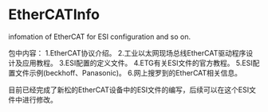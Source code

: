 # EtherCATInfo
infomation of EtherCAT for ESI configuration and so on.

包中内容：
1.EtherCAT协议介绍。
2.工业以太网现场总线EtherCAT驱动程序设计及应用教程。
3.ESI配置的定义文件。
4.ETG有关ESI文件的官方教程。
5.ESI配置文件示例(beckhoff、Panasonic)。
6.网上搜罗到的EtherCAT相关信息。

目前已经完成了新松的EtherCAT设备中的ESI文件的编写，后续可以在这个ESI文件中进行修改。
